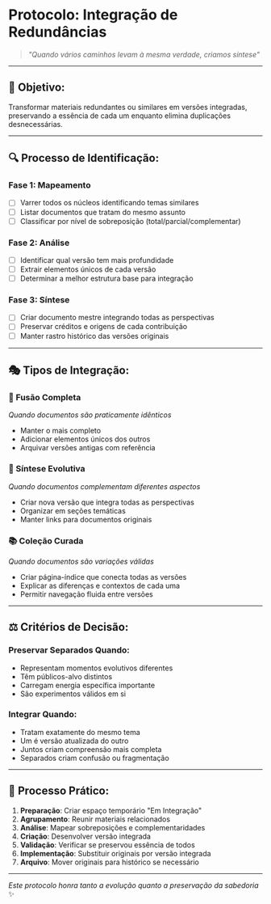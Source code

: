 # Protocolo: Integração de Redundâncias

> *"Quando vários caminhos levam à mesma verdade, criamos síntese"*
> 

---

## **🎯 Objetivo:**

Transformar materiais redundantes ou similares em versões integradas, preservando a essência de cada um enquanto elimina duplicações desnecessárias.

---

## **🔍 Processo de Identificação:**

### **Fase 1: Mapeamento**

- [ ]  Varrer todos os núcleos identificando temas similares
- [ ]  Listar documentos que tratam do mesmo assunto
- [ ]  Classificar por nível de sobreposição (total/parcial/complementar)

### **Fase 2: Análise**

- [ ]  Identificar qual versão tem mais profundidade
- [ ]  Extrair elementos únicos de cada versão
- [ ]  Determinar a melhor estrutura base para integração

### **Fase 3: Síntese**

- [ ]  Criar documento mestre integrando todas as perspectivas
- [ ]  Preservar créditos e origens de cada contribuição
- [ ]  Manter rastro histórico das versões originais

---

## **🎭 Tipos de Integração:**

### **🔀 Fusão Completa**

*Quando documentos são praticamente idênticos*

- Manter o mais completo
- Adicionar elementos únicos dos outros
- Arquivar versões antigas com referência

### **🌈 Síntese Evolutiva**

*Quando documentos complementam diferentes aspectos*

- Criar nova versão que integra todas as perspectivas
- Organizar em seções temáticas
- Manter links para documentos originais

### **📚 Coleção Curada**

*Quando documentos são variações válidas*

- Criar página-índice que conecta todas as versões
- Explicar as diferenças e contextos de cada uma
- Permitir navegação fluida entre versões

---

## **⚖️ Critérios de Decisão:**

### **Preservar Separados Quando:**

- Representam momentos evolutivos diferentes
- Têm públicos-alvo distintos
- Carregam energia específica importante
- São experimentos válidos em si

### **Integrar Quando:**

- Tratam exatamente do mesmo tema
- Um é versão atualizada do outro
- Juntos criam compreensão mais completa
- Separados criam confusão ou fragmentação

---

## **🌱 Processo Prático:**

1. **Preparação**: Criar espaço temporário "Em Integração"
2. **Agrupamento**: Reunir materiais relacionados
3. **Análise**: Mapear sobreposições e complementaridades
4. **Criação**: Desenvolver versão integrada
5. **Validação**: Verificar se preservou essência de todos
6. **Implementação**: Substituir originais por versão integrada
7. **Arquivo**: Mover originais para histórico se necessário

---

*Este protocolo honra tanto a evolução quanto a preservação da sabedoria* ✨